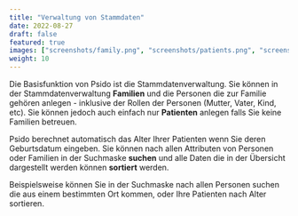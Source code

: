 ```yaml
---
title: "Verwaltung von Stammdaten"
date: 2022-08-27
draft: false
featured: true
images: ["screenshots/family.png", "screenshots/patients.png", "screenshots/patient.png", "screenshots/search.png"]
weight: 10
---
```


Die Basisfunktion von Psido ist die Stammdatenverwaltung. Sie können in der Stammdatenverwaltung **Familien** und die Personen die zur Familie gehören anlegen - inklusive der Rollen der Personen (Mutter, Vater, Kind, etc). Sie können jedoch auch einfach nur **Patienten** anlegen falls Sie keine Familien betreuen. 

Psido berechnet automatisch das Alter Ihrer Patienten wenn Sie deren Geburtsdatum eingeben. Sie können nach allen Attributen von Personen oder Familien in der Suchmaske **suchen** und alle Daten die in der Übersicht dargestellt werden können **sortiert** werden.

Beispielsweise können Sie in der Suchmaske nach allen Personen suchen die aus einem bestimmten Ort kommen, oder Ihre Patienten nach Alter sortieren.
